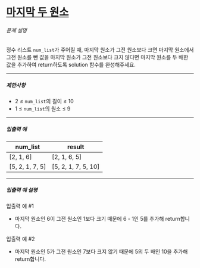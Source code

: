 # [마지막 두 원소](https://school.programmers.co.kr/learn/courses/30/lessons/181927)


###### 문제 설명


정수 리스트 `num_list`가 주어질 때, 마지막 원소가 그전 원소보다 크면 마지막 원소에서 그전 원소를 뺀 값을 마지막 원소가 그전 원소보다 크지 않다면 마지막 원소를 두 배한 값을 추가하여 return하도록 solution 함수를 완성해주세요.




---


##### 제한사항


* 2 ≤ `num_list`의 길이 ≤ 10
* 1 ≤ `num_list`의 원소 ≤ 9




---


##### 입출력 예




| num\_list | result |
| --- | --- |
| \[2, 1, 6] | \[2, 1, 6, 5] |
| \[5, 2, 1, 7, 5] | \[5, 2, 1, 7, 5, 10] |




---


##### 입출력 예 설명


입출력 예 \#1


* 마지막 원소인 6이 그전 원소인 1보다 크기 때문에 6 \- 1인 5를 추가해 return합니다.


입출력 예 \#2


* 마지막 원소인 5가 그전 원소인 7보다 크지 않기 때문에 5의 두 배인 10을 추가해 return합니다.



